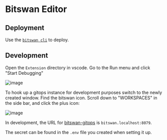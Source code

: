 # Bitswan Editor
## Deployment
Use the [`bitswan cli`](https://github.com/bitswan-space/bitswan-workspaces) to deploy.

## Development

Open the `Extension` directory in vscode. Go to the Run menu and click "Start Debugging"

![image](https://github.com/user-attachments/assets/098bfd23-20fe-436d-a4ec-181cbb496c65)

To hook up a gitops instance for development purposes switch to the newly created window. Find the bitswan icon. Scroll down to "WORKSPACES" in the side bar, and click the plus icon:

![image](https://github.com/user-attachments/assets/c9eaf9e0-63bc-4a4e-82aa-a956e262484b)

In development, the URL for [bitswan-gitops](https://github.com/bitswan-space/bitswan-gitops) is `bitswan.localhost:8079`.

The secret can be found in the `.env` file you created when setting it up.
